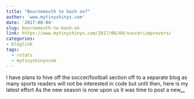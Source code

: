 ```yaml
---
title: "Bournemouth to bash on?"
author: 'www.mytinyshinys.com'
date: '2017-08-04'
slug: bournemouth-to-bash-on
link: https://www.mytinyshinys.com/2017/08/04/socceriimprovers/
categories:
- bloglink
tags:
  - rstats
  - mytinyshinyscom
---
```


I have plans to hive off the soccer/football section off to a separate blog as many sports readers will not be interested in code but until then, here is my latest effort As the new season is now upon us it was time to post a new[... <i class="fas fa-external-link-alt"></i>](https://www.mytinyshinys.com/2017/08/04/socceriimprovers/)

